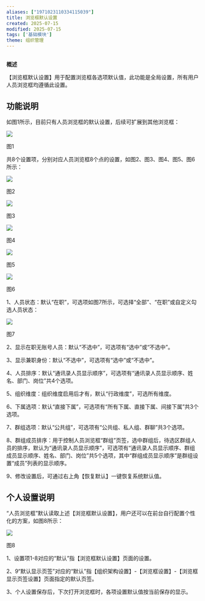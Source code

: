 ```yaml
---
aliases: ["1971023110334115039"]
title: 浏览框默认设置
created: 2025-07-15
modified: 2025-07-15
tags: ['基础模块']
theme: 组织管理
---
```


##

**概述**

【浏览框默认设置】用于配置浏览框各选项默认值，此功能是全局设置，所有用户人员浏览框均遵循此设置。

## **功能说明**

如图1所示，目前只有人员浏览框的默认设置，后续可扩展到其他浏览框：

![](https://myhelpdoc.oss-cn-heyuan.aliyuncs.com/mdimages/889d07433fc26132df8a0d4ed098b716.jpg)

图1

共8个设置项，分别对应人员浏览框8个点的设置，如图2、图3、图4、图5、图6所示：

![](https://myhelpdoc.oss-cn-heyuan.aliyuncs.com/mdimages/adb728be7cae8d1eae628126596c022f.jpg)

图2

![](https://myhelpdoc.oss-cn-heyuan.aliyuncs.com/mdimages/bb8beb70a97e31b1cc17c927a33d1cf7.jpg)

图3

![](https://myhelpdoc.oss-cn-heyuan.aliyuncs.com/mdimages/f4e24e3244aa44e9234662f2668b5a35.jpg)

图4

![](https://myhelpdoc.oss-cn-heyuan.aliyuncs.com/mdimages/62a4f9795b0867e3614a78e1dd21f503.jpg)

图5

![](https://myhelpdoc.oss-cn-heyuan.aliyuncs.com/mdimages/f8310f1309645a115aed06f5658f380b.jpg)

图6

1、人员状态：默认“在职”，可选项如图7所示，可选择“全部”、“在职”或自定义勾选人员状态：

![](https://myhelpdoc.oss-cn-heyuan.aliyuncs.com/mdimages/856c09b9391d551704c104e410cd12fa.jpg)

图7

2、显示在职无账号人员：默认“不选中”，可选项有“选中”或“不选中”。

3、显示兼职身份：默认“不选中”，可选项有“选中”或“不选中”。

4、人员排序：默认“通讯录人员显示顺序”，可选项有“通讯录人员显示顺序、姓名、部门、岗位”共4个选项。

5、组织维度：组织维度启用后才有，默认“行政维度”，可选所有维度。

6、下属选项：默认“直接下属”，可选项有“所有下属、直接下属、间接下属”共3个选项。

7、群组选项：默认“公共组”，可选项有“公共组、私人组、群聊”共3个选项。

8、群组成员排序：用于控制人员浏览框“群组”页签，选中群组后，待选区群组人员的排序，默认为“通讯录人员显示顺序”，可选项有“通讯录人员显示顺序、群组成员显示顺序、姓名、部门、岗位”共5个选项，其中“群组成员显示顺序”是群组设置“成员”列表的显示顺序。

9、修改设置后，可通过右上角【恢复默认】一键恢复系统默认值。

## **个人设置说明**

“人员浏览框”默认读取上述【浏览框默认设置】，用户还可以在前台自行配置个性化的方案，如图8所示：

![](https://myhelpdoc.oss-cn-heyuan.aliyuncs.com/mdimages/4c120c0f9cb7c1fa6d578d9a19a8fe80.jpg)

图8

1、设置项1-8对应的“默认”指【浏览框默认设置】页面的设置。

2、9“默认显示页签”对应的“默认”指【组织架构设置】-【浏览框设置】-【浏览框显示页签设置】页面指定的默认页签。

3、个人设置保存后，下次打开浏览框时，各项设置默认值按当前保存的显示。

